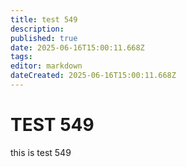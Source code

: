 ```yaml
---
title: test 549
description: 
published: true
date: 2025-06-16T15:00:11.668Z
tags: 
editor: markdown
dateCreated: 2025-06-16T15:00:11.668Z
---
```


# TEST 549
this is test 549
